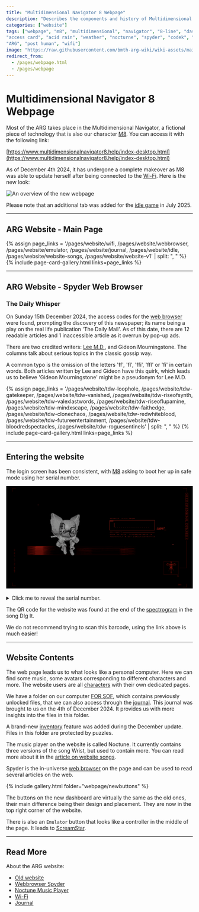 ```yaml
---
title: "Multidimensional Navigator 8 Webpage"
description: "Describes the components and history of Multidimensional Navigator 8."
categories: ["website"]
tags: ["webpage", "m8", "multidimensional", "navigator", "8-line", "dashboard", "backgrounds", 
"access card", "acid rain", "weather", "nocturne", "spyder", "codek", "codec", "nex gen", 
"ARG", "post human", "wifi"]
image: "https://raw.githubusercontent.com/bmth-arg-wiki/wiki-assets/main/webpage/webpage-300x300.png"
redirect_from:
  - /pages/webpage.html
  - /pages/webpage
---
```


# Multidimensional Navigator 8 Webpage

Most of the ARG takes place in the Multidimensional Navigator, a fictional piece of technology that 
is also our character [M8](../m8). You can access it with the following link: 

[https://www.multidimensionalnavigator8.help/index-desktop.html](https://www.multidimensionalnavigator8.help/index-desktop.html)

As of December 4th 2024, it has undergone a complete makeover as M8 was able to update herself after being connected to the [Wi-Fi](wifi).
Here is the new look:

![An overview of the new webpage](https://raw.githubusercontent.com/bmth-arg-wiki/wiki-assets/main/webpage/new-interface.png)

Please note that an additional tab was added for the [idle game](idle) in July 2025.

***

## ARG Website - Main Page

{% assign page_links = '/pages/website/wifi, /pages/website/webbrowser, /pages/website/emulator, /pages/website/journal, /pages/website/idle, /pages/website/website-songs, /pages/website/website-v1' | split: ", " %}
{% include page-card-gallery.html links=page_links %}

***

## ARG Website - Spyder Web Browser

### The Daily Whisper

On Sunday 15th December 2024, the access codes for the [web browser](../website/webbrowser) were found, 
prompting the discovery of this newspaper; its name being a play on the real life publication 'The Daily Mail'.
As of this date, there are 12 readable articles and 1 inaccessible article as it overrun by pop-up ads.

There are two credited writers: [Lee M.D.](../characters/lee-md), and Gideon Mourningstone.
The columns talk about serious topics in the classic gossip way. 

A common typo is the omission of the letters 'ff', 'fl', 'ffi', 'ffl' or 'fi' in certain words.
Both articles written by Lee and Gideon have this quirk, 
which leads us to believe 'Gideon Mourningstone' might be a pseudonym for Lee M.D.

{% assign page_links = '/pages/website/tdw-loophole, /pages/website/tdw-gatekeeper, /pages/website/tdw-vanished, /pages/website/tdw-riseofsynth, /pages/website/tdw-valexlastwords, /pages/website/tdw-riseoflupamine, /pages/website/tdw-mindxscape, /pages/website/tdw-faithedge, /pages/website/tdw-clonechaos, /pages/website/tdw-redwhiteblood, /pages/website/tdw-futureentertainment, /pages/website/tdw-bloodredspectacles, /pages/website/tdw-roguesentinels' | split: ", " %}
{% include page-card-gallery.html links=page_links %}

***

## Entering the website

The login screen has been consistent, with [M8](../m8) asking to boot her up in safe mode using her serial number.

![New log in screen](https://raw.githubusercontent.com/bmth-arg-wiki/wiki-assets/main/webpage/new-password-screen.png)

<details class="password">
<summary>Click me to reveal the serial number.</summary> 
{{"
93934521

The password to boot M8 in safe mode is the serial number on the side of her head.
It can be found on the album cover (although the serial number is very tiny).

![Album cover Nex Gen](https://raw.githubusercontent.com/bmth-arg-wiki/wiki-assets/main/music/ph2/album_cover.png)
"| markdownify }}
</details>

The QR code for the website was found at the end of the [spectrogram](../music/spectrograms) 
in the song DIg It.

We do not recommend trying to scan this barcode, using the link above is much easier!

***

## Website Contents

The web page leads us to what looks like a personal computer. Here we can find some music, 
some avatars corresponding to different characters and more. The website users are all [characters](../characters) 
with their own dedicated pages.

We have a folder on our computer [FOR SOF](../for-sof/for-sof), 
which contains previously unlocked files, that we can also access through the [journal](journal). This journal 
was brought to us on the 4th of December 2024. It provides us with more insights into the files in this folder.

A brand-new [inventory](../for-sof/for-sof) feature was added during the December update. 
Files in this folder are protected by puzzles.

The music player on the website is called Noctune. It currently contains three versions of the song Wrist, 
but used to contain more. You can read more about it in the [article on website songs](website-songs).

Spyder is the in-universe [web browser](webbrowser) on the page and can be used to read several articles on 
the web.

{% include gallery.html folder="webpage/newbuttons" %}

The buttons on the new dashboard are virtually the same as the old ones, their main difference being their design 
and placement. They are now in the top right corner of the website.

There is also an `Emulator` button that looks like a controller in the middle of the page.
It leads to [ScreamStar](https://www.scream-star.com/).

***

## Read More

About the ARG website:

- [Old website](website-v1)
- [Webbrowser Spyder](webbrowser)
- [Noctune Music Player](website-songs)
- [Wi-Fi](wifi)
- [Journal](journal)